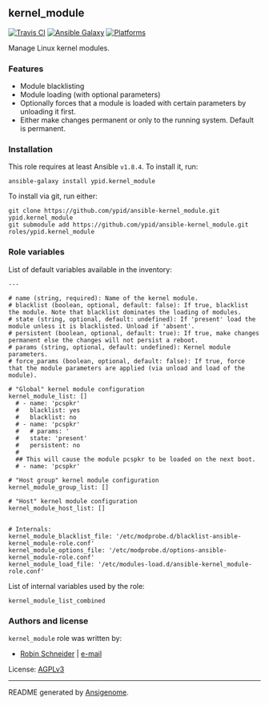 ## kernel_module

[![Travis CI](http://img.shields.io/travis/ypid/ansible-kernel_module.svg?style=flat)](http://travis-ci.org/ypid/ansible-kernel_module)
[![Ansible Galaxy](http://img.shields.io/badge/galaxy-ypid.kernel_module-660198.svg?style=flat)](https://galaxy.ansible.com/list#/roles/4557)
[![Platforms](http://img.shields.io/badge/platforms-debian%20/%20ubuntu-lightgrey.svg?style=flat)](#)


Manage Linux kernel modules.

### Features

* Module blacklisting
* Module loading (with optional parameters)
* Optionally forces that a module is loaded with certain parameters by unloading it first.
* Either make changes permanent or only to the running system. Default is permanent.

### Installation

This role requires at least Ansible `v1.8.4`. To install it, run:

    ansible-galaxy install ypid.kernel_module

To install via git, run either:

    git clone https://github.com/ypid/ansible-kernel_module.git ypid.kernel_module
    git submodule add https://github.com/ypid/ansible-kernel_module.git roles/ypid.kernel_module




### Role variables

List of default variables available in the inventory:

    ---
    
    # name (string, required): Name of the kernel module.
    # blacklist (boolean, optional, default: false): If true, blacklist the module. Note that blacklist dominates the loading of modules.
    # state (string, optional, default: undefined): If 'present' load the module unless it is blacklisted. Unload if 'absent'.
    # persistent (boolean, optional, default: true): If true, make changes permanent else the changes will not persist a reboot.
    # params (string, optional, default: undefined): Kernel module parameters.
    # force_params (boolean, optional, default: false): If true, force that the module parameters are applied (via unload and load of the module).
    
    # "Global" kernel module configuration
    kernel_module_list: []
      # - name: 'pcspkr'
      #   blacklist: yes
      #   blacklist: no
      # - name: 'pcspkr'
      #   # params: '
      #   state: 'present'
      #   persistent: no
      #
      ## This will cause the module pcspkr to be loaded on the next boot.
      # - name: 'pcspkr'
    
    # "Host group" kernel module configuration
    kernel_module_group_list: []
    
    # "Host" kernel module configuration
    kernel_module_host_list: []
    
    
    # Internals:
    kernel_module_blacklist_file: '/etc/modprobe.d/blacklist-ansible-kernel_module-role.conf'
    kernel_module_options_file: '/etc/modprobe.d/options-ansible-kernel_module-role.conf'
    kernel_module_load_file: '/etc/modules-load.d/ansible-kernel_module-role.conf'

List of internal variables used by the role:

    kernel_module_list_combined


### Authors and license

`kernel_module` role was written by:

- [Robin Schneider](https://github.com/ypid) | [e-mail](mailto:ypid@riseup.net)

License: [AGPLv3](https://tldrlegal.com/license/gnu-affero-general-public-license-v3-%28agpl-3.0%29)

***

README generated by [Ansigenome](https://github.com/nickjj/ansigenome/).

